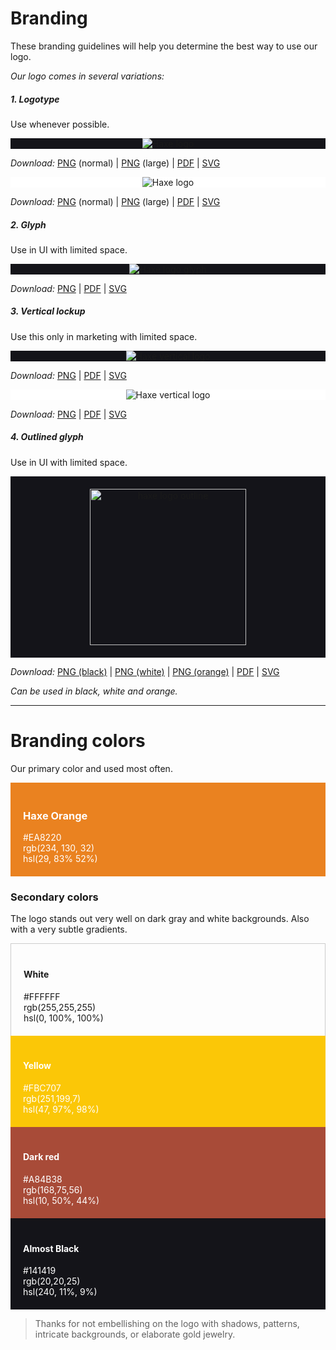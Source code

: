 # Branding

These branding guidelines will help you determine the best way to use our logo. 

_Our logo comes in several variations:_

##### 1. Logotype
Use whenever possible.

<div style="background:#141419; text-align:center"><img src="/img/branding/haxe-logo.png" alt="Haxe logo" /></div>

*Download:* 
<a href="/img/branding/haxe-logo.png">PNG</a> (normal) |
<a href="/img/branding/haxe-logo-large.png">PNG</a> (large) | 
<a href="/img/branding/haxe-logo.pdf">PDF</a> | 
<a href="/img/branding/haxe-logo.svg">SVG</a> 

<div style="background:#FFF; text-align:center"><img src="/img/branding/haxe-logo-white-background.png" alt="Haxe logo" /></div>

*Download:* 
<a href="/img/branding/haxe-logo-white-background.png">PNG</a> (normal) |
<a href="/img/branding/haxe-logo-white-background-large.png">PNG</a> (large) | 
<a href="/img/branding/haxe-logo-white-background.pdf">PDF</a> | 
<a href="/img/branding/haxe-logo-white-background.svg">SVG</a> 

##### 2. Glyph
Use in UI with limited space.

<div style="background:#141419; text-align:center"><img src="/img/branding/haxe-logo-glyph.png" alt="Haxe logo glyph"  /></div>

*Download:* 
<a href="/img/branding/haxe-logo-glyph.png">PNG</a> |
<a href="/img/branding/haxe-logo-glyph.pdf">PDF</a> | 
<a href="/img/branding/haxe-logo-glyph.svg">SVG</a> 

##### 3. Vertical lockup
Use this only in marketing with limited space.

<div style="background:#141419; text-align:center"><img src="/img/branding/haxe-logo-vertical.png" alt="Haxe vertical logo" /></div>

*Download:* 
<a href="/img/branding/haxe-logo-vertical.png">PNG</a> |
<a href="/img/branding/haxe-logo-vertical.pdf">PDF</a> | 
<a href="/img/branding/haxe-logo-vertical.svg">SVG</a> 

<div style="background:#FFF; text-align:center"><img src="/img/branding/haxe-logo-vertical-white-background.png" alt="Haxe vertical logo" /></div>

*Download:* 
<a href="/img/branding/haxe-logo-vertical-white-background.png">PNG</a> |
<a href="/img/branding/haxe-logo-vertical-white-background.pdf">PDF</a> | 
<a href="/img/branding/haxe-logo-vertical-white-background.svg">SVG</a> 

##### 4. Outlined glyph
Use in UI with limited space.

<div style="background:#141419; text-align:center; padding:20px"><img src="/img/branding/haxe-logo-outline-white.png" alt="haxe logo outline" width="250" /></div>

*Download:* 
<a href="/img/branding/haxe-logo-outline-black.png">PNG (black)</a> |
<a href="/img/branding/haxe-logo-outline-white.png">PNG (white)</a>  | 
<a href="/img/branding/haxe-logo-outline-orange.png">PNG (orange)</a>  | 
<a href="/img/branding/haxe-logo-outline.pdf">PDF</a> | 
<a href="/img/branding/haxe-logo-outline.svg">SVG</a> 

_Can be used in black, white and orange._

---

# Branding colors

Our primary color and used most often. 

<div style="background:#EA8220;padding:20px; color:#FFF">
<h3>Haxe Orange</h3>#EA8220<br>rgb(234, 130, 32)<br>hsl(29, 83% 52%)
</div>

### Secondary colors 

The logo stands out very well on dark gray and white backgrounds. Also with a very subtle gradients.

<div style="border:1px solid #ccc;border-bottom:0; padding:20px;">
<h4>White</h4>#FFFFFF<br>rgb(255,255,255)<br>hsl(0, 100%, 100%)
</div>

<div style="background:#FBC707;padding:20px; color:#FFF">
<h4>Yellow</h4>#FBC707<br>rgb(251,199,7)<br>hsl(47, 97%, 98%)
</div>

<div style="background:#A84B38;padding:20px; color:#FFF">
<h4>Dark red</h4>#A84B38<br>rgb(168,75,56)<br>hsl(10, 50%, 44%)
</div>

<div style="background:#141419;padding:20px; color:#FFF">
<h4>Almost Black</h4>#141419<br>rgb(20,20,25)<br>hsl(240, 11%, 9%)
</div>


 > Thanks for not embellishing on the logo with shadows, patterns, intricate backgrounds, or elaborate gold jewelry.
